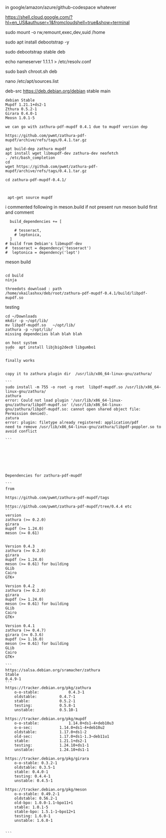 in google/amazon/azure/github-codespace whatever  

https://shell.cloud.google.com/?hl=en_US&authuser=1&fromcloudshell=true&show=terminal

sudo mount -o rw,remount,exec,dev,suid  /home   

sudo apt install debootstrap -y

sudo debootstrap stable deb   

echo nameserver 1.1.1.1  > /etc/resolv.conf

sudo bash chroot.sh deb

nano /etc/apt/sources.list 

deb-src https://deb.debian.org/debian stable main




```
debian Stable 
Mupdf 1.21.1+ds2-1 	
Zthura 0.5.2-1 
Girara 0.4.0-1 
Meosn 1.0.1-5

we can go with zathura-pdf-mupdf 0.4.1 due to mupdf version dep

https://github.com/pwmt/zathura-pdf-mupdf/archive/refs/tags/0.4.1.tar.gz

apt build-dep zathura mupdf
apt install wget libmupdf-dev zathura-dev neofetch
. /etc/bash_completion
cd
wget https://github.com/pwmt/zathura-pdf-mupdf/archive/refs/tags/0.4.1.tar.gz

cd zathura-pdf-mupdf-0.4.1/



 apt-get source mupdf
```

i commented following in meson.build
if not present run meson build first and comment
```
  build_dependencies += [
 
    # tesseract,
    # leptonica,
  ]
# build from Debian's libmupdf-dev
#  tesseract = dependency('tesseract')
#  leptonica = dependency('lept')
```

meson build
```
		
cd build
ninja

threedots download : path
/home/xkailashxx/deb/root/zathura-pdf-mupdf-0.4.1/build/libpdf-mupdf.so

```

testing
````
cd ~/Downloads
mkdir -p ~/opt/lib/
mv libpdf-mupdf.so   ~/opt/lib/
zathura -p ~/opt/lib/
missing dependecies blah blah blah

on host system 
sudo  apt install libjbig2dec0 libgumbo1
```

finally works


copy it to zathura plugin dir  /usr/lib/x86_64-linux-gnu/zathura/

```
sudo install -m 755 -o root -g root  libpdf-mupdf.so /usr/lib/x86_64-linux-gnu/zathura/
zathura
error: Could not load plugin '/usr/lib/x86_64-linux-gnu/zathura/libpdf-mupdf.so' (/usr/lib/x86_64-linux-gnu/zathura/libpdf-mupdf.so: cannot open shared object file: Permission denied).
zatura 
error: plugin: filetype already registered: application/pdf
need to remove /usr/lib/x86_64-linux-gnu/zathura/libpdf-poppler.so to avoid conflict 

```







Dependencies for zathura-pdf-mupdf

```
from 

https://github.com/pwmt/zathura-pdf-mupdf/tags

https://github.com/pwmt/zathura-pdf-mupdf/tree/0.4.4 etc
```
version 
zathura (>= 0.2.0)
girara
mupdf (>= 1.24.0)
meson (>= 0.61)


Version 0.4.3
zathura (>= 0.2.0)
girara
mupdf (>= 1.24.0)
meson (>= 0.61) for building
GLib
Cairo
GTK+

Version 0.4.2
zathura (>= 0.2.0)
girara
mupdf (>= 1.24.0)
meson (>= 0.61) for building
GLib
Cairo
GTK+

Version 0.4.1       
zathura (>= 0.4.7)
girara (>= 0.3.6)
mupdf (>= 1.16.0)
meson (>= 0.61) for building
GLib
Cairo
GTK+

```
https://salsa.debian.org/sramacher/zathura
Stable 
0.4.9-1
```
https://tracker.debian.org/pkg/zathura
	o-o-stable: 	 	 	0.4.3-1 	
	oldstable: 	 	 	0.4.7-1 	
	stable: 	 	 	0.5.2-1 	
	testing: 	 	 	0.5.8-1	
	unstable: 	 	 	0.5.10-1

https://tracker.debian.org/pkg/mupdf
	o-o-stable: 	 	 	1.14.0+ds1-4+deb10u3 	
	o-o-sec: 	 	 	1.14.0+ds1-4+deb10u2 	
	oldstable: 	 	 	1.17.0+ds1-2 	
	old-sec: 	 	 	1.17.0+ds1-1.3~deb11u1
	stable: 	 	 	1.21.1+ds2-1 	
	testing: 	 	 	1.24.10+ds1-1 	
	unstable: 	 	 	1.24.10+ds1-1

https://tracker.debian.org/pkg/girara
	o-o-stable: 0.3.2-1
	oldstable: 0.3.5-1
	stable: 0.4.0-1
	testing: 0.4.4-1
	unstable: 0.4.5-1

https://tracker.debian.org/pkg/meson
	o-o-stable: 0.49.2-1
	oldstable: 0.56.2-1
	old-bpo: 1.0.0-1.1~bpo11+1
	stable: 1.0.1-5
	stable-bpo: 1.5.1-1~bpo12+1
	testing: 1.6.0-1
	unstable: 1.6.0-1


```




